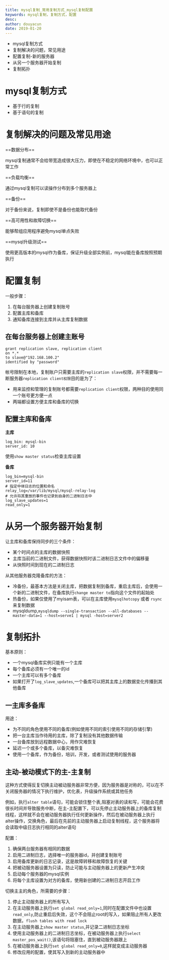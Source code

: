 ```yaml
---
title: mysql复制_常用复制方式_mysql复制配置
keywords: mysql复制，复制方式，配置
desc: 
author: douyacun
date: 2019-01-20
---
```


- mysql复制方式
- 复制解决的问题，常见用途
- 配置复制-新的服务器
- 从另一个服务器开始复制
- 复制拓扑

# mysql复制方式
- 基于行的复制
- 基于语句的复制

# 复制解决的问题及常见用途

==数据分布==

mysql复制通常不会给带宽造成很大压力，即使在不稳定的网络环境中，也可以正常工作

==负载均衡==

通过mysql复制可以读操作分布到多个服务器上

==备份==

对于备份来说，复制即使不是备份也能取代备份

==高可用性和故障切换==

能够帮组应用程序避免mysql单点失败

==mysql升级测试==

使用更高版本的mysql作为备库，保证升级全部实例前，mysql能在备库按照预期执行

# 配置复制
一般步骤：
1. 在每台服务器上创建复制账号
2. 配置主库和备库
3. 通知备库连接到主库并从主库复制数据

## 在每台服务器上创建主账号

```
grant replication slave, replication client 
on *.* 
to slave@"192.168.100.2"
identified by "password"
```
帐号限制在本地，复制账户只需要主库的`replication slave`权限，并不需要每一断服务器`replication client权限`目的是为了：
- 用来监控和管理的复制账号都需要`replication client`权限，两种目的使用同一个账号更方便一点
- 两端都设置方便主库和备库的切换

## 配置主库和备库

**主库** 
```
log_bin: mysql-bin
server_id: 10
```

使用`show master status`检查主库设置

**备库**
```
log_bin=mysql-bin
server_id=11
# 指定中继日志的位置和命名
relay_log=/var/lib/mysql/mysql-relay-log
# 允许将其重放的事件也记录到自身的二进制日志中
log_slave_updates=1
read_only=1
```

# 从另一个服务器开始复制

让主库和备库保持同步的三个条件：
- 某个时间点的主库的数据快照
- 主库当前的二进制文件，获得数据快照时该二进制日志文件中的偏移量
- 从快照时间到现在的二进制日志

从其他服务器克隆备库的方法：
- 冷备份，最基本方法是关闭主库，把数据复制到备库，重启主库后，会使用一个新的二进制文件，在备库执行`change master to`指向这个文件的起始处
- 热备份，如果仅使用了myisam表，可以在主库使用`mysqlhotcopy` 或者 `rsync` 来复制数据
- mysqldump,`mysqldump --single-transaction --all-databases --master-data=1 --host=serve1 | mysql -host=server2`


# 复制拓扑

基本原则：
- 一个mysql备库实例只能有一个主库
- 每个备库必须有一个唯一的id
- 一个主库可以有多个备库
- 如果打开了`log_slave_updates`,一个备库可以把其主库上的数据变化传播到其他备库

## 一主库多备库
用途：
- 为不同的角色使用不同的备库(例如使用不同的索引使用不同的存储引擎)
- 把一台主库当作待用的主库，除了复制没有其他数据传输
- 一台备库放到远程数据中心，用作灾难恢复
- 延迟一个或多个备库，以备灾难恢复
- 使用一个备库，作为备份，培训，开发，或者测试使用的服务器

## 主动-被动模式下的主-主复制
这种方式使得反复切换主动被动服务器非常方便，因为服务器是对称的，可以在不关闭服务器的情况下执行维护，优化表，升级操作系统或其他任务

例如，执行`alter table`语句，可能会锁住整个表,阻塞对表的读和写，可能会花费很长时间并导致服务中断，在主-主配置下，可以先停止主动服务器上的备库复制线程，这样就不会在被动服务器执行任何更新操作，然后在被动服务器上执行alter操作，交换角色，最后在先前的主动服务器上启动复制线程，这个服务器将会读取中级日志执行相同的alter语句

配置：
1. 确保两台服务器有相同的数据
2. 启用二进制日志，选择唯一的服务器id，并创建复制账号
3. 启用备库更新的日志记录，这是故障转移和故障恢复的关键
4. 把被动服务器设置为只读，防止可能与主动服务器上的更新产生冲突
5. 启动每个服务器的mysql实例
6. 将每个主库设置为对方的备库，使用新创建的二进制日志开启工作

切换主主的角色，所需要的步骤：
1. 停止主动服务器上的所有写入
2. 在主动服务器上执行`set global read_only=1`,同时在配置文件中也设置`read_only`,防止重启后失效，这个不会阻止root的写入，如果阻止所有人更改数据，`flush tables with read lock`
3. 在主动服务器上`show master status`,并记录二进制日志坐标
4. 使用主动服务器上的二进制日志坐标，在被动服务器上执行`select master_pos_wait()`,该语句将阻塞住，直到被动服务器跟上
5. 在被动服务器上执行`set global read_only=0`,这样就变成主动服务器
6. 修改应用的配置，使其写入到新的主动服务器中